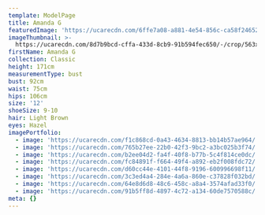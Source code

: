 ```yaml
---
template: ModelPage
title: Amanda G
featuredImage: 'https://ucarecdn.com/6ffe7a08-a881-4e54-856c-ca58f2465260/'
imageThumbnail: >-
  https://ucarecdn.com/8d7b9bcd-cffa-433d-8cb9-91b594fec650/-/crop/563x666/102,0/-/preview/
firstName: Amanda G
collection: Classic
height: 171cm
measurementType: bust
bust: 92cm
waist: 75cm
hips: 106cm
size: '12'
shoeSize: 9-10
hair: Light Brown
eyes: Hazel
imagePortfolio:
  - image: 'https://ucarecdn.com/f1c868cd-0a43-4634-8813-bb14b57ae964/'
  - image: 'https://ucarecdn.com/765b27ee-22b0-42f3-9bc2-a3bc025b3f74/'
  - image: 'https://ucarecdn.com/b2ee04d2-fa4f-40f8-b77b-5c4f814ce0dc/'
  - image: 'https://ucarecdn.com/fc84891f-f664-49f4-a892-eb2f008fdc72/'
  - image: 'https://ucarecdn.com/d60cc44e-4101-44f8-9196-600996698f11/'
  - image: 'https://ucarecdn.com/3c3ed4a4-284e-4a6a-860e-c37828f032bd/'
  - image: 'https://ucarecdn.com/64e8d6d8-48c6-458c-a8a4-3574afad33f0/'
  - image: 'https://ucarecdn.com/91b5ff8d-4897-4c72-a134-60de7570588c/'
meta: {}
---
```


